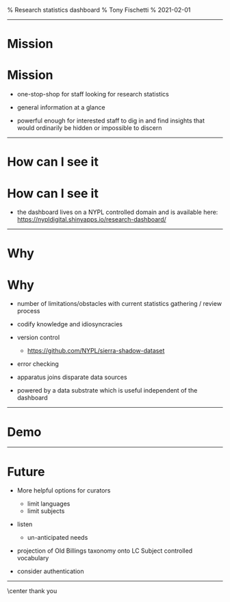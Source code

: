% Research statistics dashboard
% Tony Fischetti
% 2021-02-01


-------------------------------------------------------------

# Mission

# Mission

* one-stop-shop for staff looking for research statistics

* general information at a glance

* powerful enough for interested staff to dig in and find
    insights that would ordinarily be hidden or impossible to
    discern

-------------------------------------------------------------

# How can I see it

# How can I see it

* the dashboard lives on a NYPL controlled domain and is available
    here: https://nypldigital.shinyapps.io/research-dashboard/

-------------------------------------------------------------

# Why

# Why

* number of limitations/obstacles with current statistics
    gathering / review process

* codify knowledge and idiosyncracies

* version control
  * https://github.com/NYPL/sierra-shadow-dataset

* error checking

* apparatus joins disparate data sources

* powered by a data substrate which is useful independent of
  the dashboard

-------------------------------------------------------------

# Demo

-------------------------------------------------------------

# Future

  * More helpful options for curators
    * limit languages
    * limit subjects

  * listen
    * un-anticipated needs

  * projection of Old Billings taxonomy onto LC Subject
    controlled vocabulary

  * consider authentication

-------------------------------------------------------------

\center thank you
